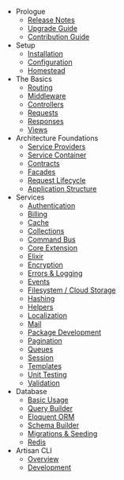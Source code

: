 - Prologue
    - [Release Notes](releases.md)
    - [Upgrade Guide](upgrade.md)
    - [Contribution Guide](contributions.md)
- Setup
    - [Installation](installation.md)
    - [Configuration](configuration.md)
    - [Homestead](homestead.md)
- The Basics
    - [Routing](routing.md)
    - [Middleware](middleware.md)
    - [Controllers](controllers.md)
    - [Requests](requests.md)
    - [Responses](responses.md)
    - [Views](views.md)
- Architecture Foundations
    - [Service Providers](providers.md)
    - [Service Container](container.md)
    - [Contracts](contracts.md)
    - [Facades](facades.md)
    - [Request Lifecycle](lifecycle.md)
    - [Application Structure](structure.md)
- Services
    - [Authentication](authentication.md)
    - [Billing](billing.md)
    - [Cache](cache.md)
    - [Collections](collections.md)
    - [Command Bus](bus.md)
    - [Core Extension](extending.md)
    - [Elixir](elixir.md)
    - [Encryption](encryption.md)
    - [Errors & Logging](errors.md)
    - [Events](events.md)
    - [Filesystem / Cloud Storage](filesystem.md)
    - [Hashing](hashing.md)
    - [Helpers](helpers.md)
    - [Localization](localization.md)
    - [Mail](mail.md)
    - [Package Development](packages.md)
    - [Pagination](pagination.md)
    - [Queues](queues.md)
    - [Session](session.md)
    - [Templates](templates.md)
    - [Unit Testing](testing.md)
    - [Validation](validation.md)
- Database
    - [Basic Usage](database.md)
    - [Query Builder](queries.md)
    - [Eloquent ORM](eloquent.md)
    - [Schema Builder](schema.md)
    - [Migrations & Seeding](migrations.md)
    - [Redis](redis.md)
- Artisan CLI
    - [Overview](artisan.md)
    - [Development](commands.md)
